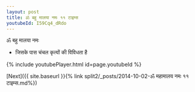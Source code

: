```yaml
---
layout: post
title: ॐ बहु मालया नमः ११ टाइम्स
youtubeId: I59Cq4_dRdo
---
```

 
 
 ॐ बहु मालया नमः  
 
 -  जिसके पास चंचल कृत्यों की विविधता है 
 
  
 
  
 
 
 
 
 
 


{% include youtubePlayer.html id=page.youtubeId %}
 
[Next]({{ site.baseurl }}{% link  split2/_posts/2014-10-02-ॐ महामालय नमः ११ टाइम्स.md%})
 
